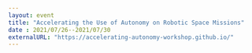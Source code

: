```yaml
---
layout: event
title: "Accelerating the Use of Autonomy on Robotic Space Missions"
date : 2021/07/26--2021/07/30
externalURL: "https://accelerating-autonomy-workshop.github.io/"
---
```

